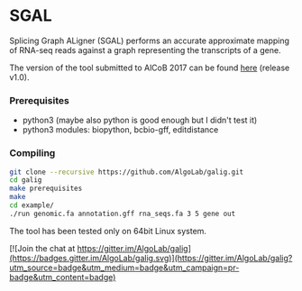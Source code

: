 # SGAL

Splicing Graph ALigner (SGAL) performs an accurate approximate mapping of RNA-seq reads against a graph representing the transcripts of a gene.

The version of the tool submitted to AlCoB 2017 can be found [here](https://github.com/AlgoLab/galig/tree/v1.0) (release v1.0).

### Prerequisites
  * python3 (maybe also python is good enough but I didn't test it)
  * python3 modules: biopython, bcbio-gff, editdistance

### Compiling
```bash
git clone --recursive https://github.com/AlgoLab/galig.git
cd galig
make prerequisites
make
cd example/
./run genomic.fa annotation.gff rna_seqs.fa 3 5 gene out
```

The tool has been tested only on 64bit Linux system.

[![Join the chat at https://gitter.im/AlgoLab/galig](https://badges.gitter.im/AlgoLab/galig.svg)](https://gitter.im/AlgoLab/galig?utm_source=badge&utm_medium=badge&utm_campaign=pr-badge&utm_content=badge)
